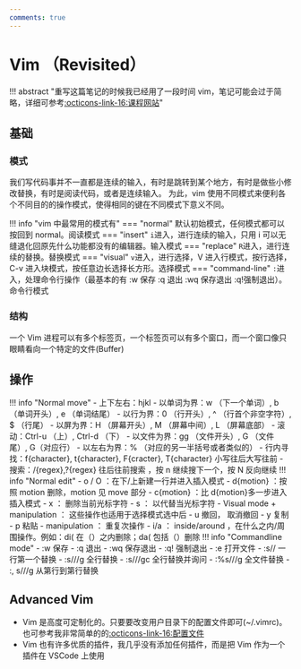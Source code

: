 ```yaml
---
comments: true
---
```

# Vim （Revisited）
!!! abstract "重写这篇笔记的时候我已经用了一段时间 vim，笔记可能会过于简略，详细可参考[:octicons-link-16:课程网站](https://missing.csail.mit.edu/2020/editors/)"


## 基础

### 模式

我们写代码事并不一直都是连续的输入，有时是跳转到某个地方，有时是做些小修改替换，有时是阅读代码，或者是连续输入。
为此，vim 使用不同模式来便利各个不同目的的操作模式，使得相同的键在不同模式下意义不同。

!!! info "vim 中最常用的模式有"
    === "normal"
        默认初始模式，任何模式都可以按<Esc>回到 normal。阅读模式
    === "insert"
        `i`进入，进行连续的输入，只用 i 可以无缝退化回原先什么功能都没有的编辑器。输入模式
    === "replace"
        `R`进入，进行连续的替换。替换模式
    === "visual"
        `v`进入，进行选择，V 进入行模式，按行选择， C-v 进入块模式，按任意边长选择长方形。选择模式
    === "command-line"
        `:`进入，处理命令行操作（最基本的有 :w 保存 :q 退出 :wq 保存退出 :q!强制退出）。命令行模式


### 结构

一个 Vim 进程可以有多个标签页，一个标签页可以有多个窗口，而一个窗口像只眼睛看向一个特定的文件(Buffer)

## 操作

!!! info "Normal move"
    - 上下左右：hjkl
    - 以单词为界：w （下一个单词）, b （单词开头）, e （单词结尾）
    - 以行为界：0 （行开头）, ^ （行首个非空字符）, $ （行尾）
    - 以屏为界：H （屏幕开头）, M （屏幕中间）, L （屏幕底部）
    - 滚动：Ctrl-u （上）, Ctrl-d （下）
    - 以文件为界：gg （文件开头）, G （文件尾）, <num> G（对应行）
    - 以左右为界：% （对应的另一半括号或者类似的）
    - 行内寻找：f{character}, t{character}, F{cracter}, T{character} 小写往后大写往前
    - 搜索：/{regex},?{regex} 往后往前搜索 ，按 n 继续搜下一个，按 N 反向继续
!!! info "Normal edit"
    - o / O ：在下/上新建一行并进入插入模式
    - d{motion} ：按照 motion 删除，motion 见 move 部分
    - c{motion} ：比 d{motion}多一步进入插入模式
    - x ： 删除当前光标字符
    - s <char>： 以<char>代替当光标字符
    - Visual mode + manipulation ： 这些操作也适用于选择模式选中后
    - u 撤回，<C-r> 取消撤回
    - y 复制
    - p 粘贴
    - <num> manipulation ： 重复<num>次操作
    - i/a ： inside/around ，在什么之内/周围操作。例如：di( 在（）之内删除；da( 包括（）删除
!!! info "Commandline mode"
    - :w 保存
    - :q 退出
    - :wq 保存退出
    - :q! 强制退出
    - :e <file> 打开文件
    - :s/<regex>/<replacement> 一行第一个替换
    - :s/<regex>/<replacement>/g 全行替换
    - :s/<regex>/<replacement>/gc 全行替换并询问
    - :%s/<regex>/<replacement>/g 全文件替换
    - :<line number>,<line number> s/<regex>/<replacement>/g 从第<line number>行到第<line number>行替换
## Advanced Vim

- Vim 是高度可定制化的。只要要改变用户目录下的配置文件即可(~/.vimrc)。也可参考我非常简单的的[:octicons-link-16:配置文件](https://github.com/stormckey/dotfiles/blob/main/dot_vimrc)
- Vim 也有许多优质的插件，我几乎没有添加任何插件，而是把 Vim 作为一个插件在 VSCode 上使用
